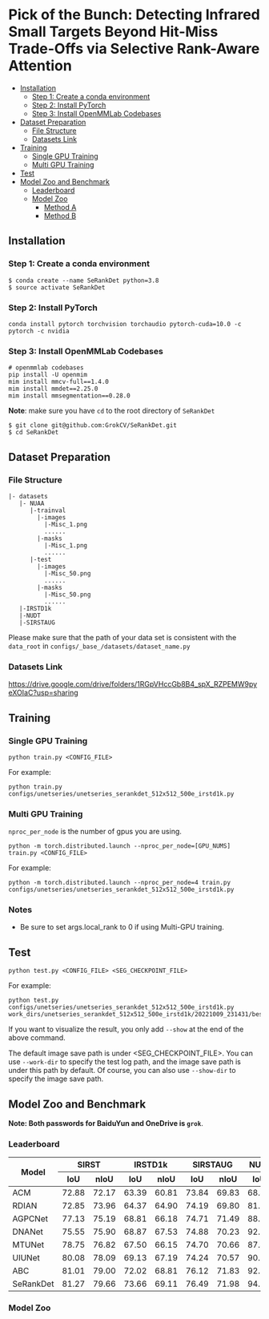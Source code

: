 # Pick of the Bunch: Detecting Infrared Small Targets Beyond Hit-Miss Trade-Offs via Selective Rank-Aware Attention

- [Installation](#installation)
  - [Step 1: Create a conda environment](#step-1-create-a-conda-environment)
  - [Step 2: Install PyTorch](#step-2-install-pytorch)
  - [Step 3: Install OpenMMLab Codebases](#step-3-install-openmmlab-2x-codebases)
- [Dataset Preparation](#dataset-preparation)
  - [File Structure](#file-structure)
  - [Datasets Link](#datasets-link)
- [Training](#training)
  - [Single GPU Training](#single-gpu-training)
  - [Multi GPU Training](#multi-gpu-training)
- [Test](#test)
- [Model Zoo and Benchmark](#model-zoo-and-benchmark)
  - [Leaderboard](#leaderboard)
  - [Model Zoo](#model-zoo)
    - [Method A](#method-a)
    - [Method B](#method-b)


## Installation

### Step 1: Create a conda environment

```shell
$ conda create --name SeRankDet python=3.8
$ source activate SeRankDet
```

### Step 2: Install PyTorch

```shell
conda install pytorch torchvision torchaudio pytorch-cuda=10.0 -c pytorch -c nvidia
```

### Step 3: Install OpenMMLab Codebases

```shell
# openmmlab codebases
pip install -U openmim
mim install mmcv-full==1.4.0
mim install mmdet==2.25.0
mim install mmsegmentation==0.28.0
```

**Note**: make sure you have `cd` to the root directory of `SeRankDet`

```shell
$ git clone git@github.com:GrokCV/SeRankDet.git
$ cd SeRankDet
```

## Dataset Preparation
### File Structure
```angular2html
|- datasets
   |- NUAA
      |-trainval
        |-images
          |-Misc_1.png
          ......
        |-masks
          |-Misc_1.png
          ......
      |-test
        |-images
          |-Misc_50.png
          ......
        |-masks
          |-Misc_50.png
          ......
   |-IRSTD1k
   |-NUDT
   |-SIRSTAUG

```
Please make sure that the path of your data set is consistent with the `data_root` in `configs/_base_/datasets/dataset_name.py`
### Datasets Link
https://drive.google.com/drive/folders/1RGpVHccGb8B4_spX_RZPEMW9pyeXOIaC?usp=sharing

## Training
### Single GPU Training

```
python train.py <CONFIG_FILE>
```

For example:

```
python train.py configs/unetseries/unetseries_serankdet_512x512_500e_irstd1k.py
```

### Multi GPU Training

```nproc_per_node``` is the number of gpus you are using.

```
python -m torch.distributed.launch --nproc_per_node=[GPU_NUMS] train.py <CONFIG_FILE>
```

For example:

```
python -m torch.distributed.launch --nproc_per_node=4 train.py configs/unetseries/unetseries_serankdet_512x512_500e_irstd1k.py
```

### Notes
* Be sure to set args.local_rank to 0 if using Multi-GPU training.

## Test

```
python test.py <CONFIG_FILE> <SEG_CHECKPOINT_FILE>
```

For example:

```
python test.py configs/unetseries/unetseries_serankdet_512x512_500e_irstd1k.py work_dirs/unetseries_serankdet_512x512_500e_irstd1k/20221009_231431/best_mIoU.pth.tar
```

If you want to visualize the result, you only add ```--show``` at the end of the above command.

The default image save path is under <SEG_CHECKPOINT_FILE>. You can use `--work-dir` to specify the test log path, and the image save path is under this path by default. Of course, you can also use `--show-dir` to specify the image save path.

## Model Zoo and Benchmark

**Note: Both passwords for BaiduYun and OneDrive is `grok`**.

### Leaderboard
<table>
<thead>
  <tr>
    <th rowspan="2">Model</th>
    <th colspan="2">SIRST</th>
    <th colspan="2">IRSTD1k</th>
    <th colspan="2">SIRSTAUG</th>
    <th colspan="2">NUDT-SIRST</th>
  </tr>
  <tr>
    <th>IoU</th>
    <th>nIoU</th>
    <th>IoU</th>
    <th>nIoU</th>
    <th>IoU</th>
    <th>nIoU</th>
    <th>IoU</th>
    <th>nIoU</th>
  </tr>
</thead>
<tbody>
  <tr>
    <td>ACM</td>
    <td>72.88</td>
    <td>72.17</td>
    <td>63.39</td>
    <td>60.81</td>
    <td>73.84</td>
    <td>69.83</td>
    <td>68.48</td>
    <td>69.26</td>
  </tr>
  <tr>
    <td>RDIAN</td>
    <td>72.85</td>
    <td>73.96</td>
    <td>64.37</td>
    <td>64.90</td>
    <td>74.19</td>
    <td>69.80</td>
    <td>81.06</td>
    <td>81.72</td>
  </tr>
  <tr>
    <td>AGPCNet</td>
    <td>77.13</td>
    <td>75.19</td>
    <td>68.81</td>
    <td>66.18</td>
    <td>74.71</td>
    <td>71.49</td>
    <td>88.71</td>
    <td>87.48</td>
  </tr>
  <tr>
    <td>DNANet</td>
    <td>75.55</td>
    <td>75.90</td>
    <td>68.87</td>
    <td>67.53</td>
    <td>74.88</td>
    <td>70.23</td>
    <td>92.67</td>
    <td>92.09</td>
  </tr>
  <tr>
    <td>MTUNet</td>
    <td>78.75</td>
    <td>76.82</td>
    <td>67.50</td>
    <td>66.15</td>
    <td>74.70</td>
    <td>70.66</td>
    <td>87.49</td>
    <td>87.70</td>
  </tr>
  <tr>
    <td>UIUNet</td>
    <td>80.08</td>
    <td>78.09</td>
    <td>69.13</td>
    <td>67.19</td>
    <td>74.24</td>
    <td>70.57</td>
    <td>90.77</td>
    <td>90.17</td>
  </tr>
  <tr>
    <td>ABC</td>
    <td>81.01</td>
    <td>79.00</td>
    <td>72.02</td>
    <td>68.81</td>
    <td>76.12</td>
    <td>71.83</td>
    <td>92.85</td>
    <td>92.45</td>
  </tr>
  <tr>
    <td>SeRankDet</td>
    <td>81.27</td>
    <td>79.66</td>
    <td>73.66</td>
    <td>69.11</td>
    <td>76.49</td>
    <td>71.98</td>
    <td>94.28</td>
    <td>93.69</td>
  </tr>
</tbody>
</table>

### Model Zoo

